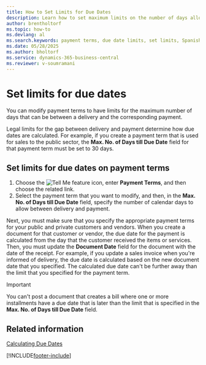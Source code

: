 ```yaml
---
title: How to Set Limits for Due Dates
description: Learn how to set maximum limits on the number of days allowed between delivery and payment by configuring payment terms in Business Central.
author: brentholtorf
ms.topic: how-to
ms.devlang: al
ms.search.keywords: payment terms, due date limits, set limits, Spanish version
ms.date: 05/28/2025
ms.author: bholtorf
ms.service: dynamics-365-business-central
ms.reviewer: v-soumramani
---
```


# Set limits for due dates

You can modify payment terms to have limits for the maximum number of days that can be between a delivery and the corresponding payment.  

Legal limits for the gap between delivery and payment determine how due dates are calculated. For example, if you create a payment term that is used for sales to the public sector, the **Max. No. of Days till Due Date** field for that payment term must be set to 30 days.  

## Set limits for due dates on payment terms  

1. Choose the ![Tell Me feature](../../media/ui-search/search_small.png "Tell me what you want to do") icon, enter **Payment Terms**, and then choose the related link.  
1. Select the payment term that you want to modify, and then, in the **Max. No. of Days till Due Date** field, specify the number of calendar days to allow between delivery and payment.  

Next, you must make sure that you specify the appropriate payment terms for your public and private customers and vendors. When you create a document for that customer or vendor, the due date for the payment is calculated from the day that the customer received the items or services. Then, you must update the **Document Date** field for the document with the date of the receipt. For example, if you update a sales invoice when you're informed of delivery, the due date is calculated based on the new document date that you specified. The calculated due date can't be further away than the limit that you specified for the payment term.  

> [!IMPORTANT]  
> You can't post a document that creates a bill where one or more installments have a due date that is later than the limit that is specified in the **Max. No. of Days till Due Date** field.  

## Related information

[Calculating Due Dates](calculating-due-dates.md)

[!INCLUDE[footer-include](../../includes/footer-banner.md)]
